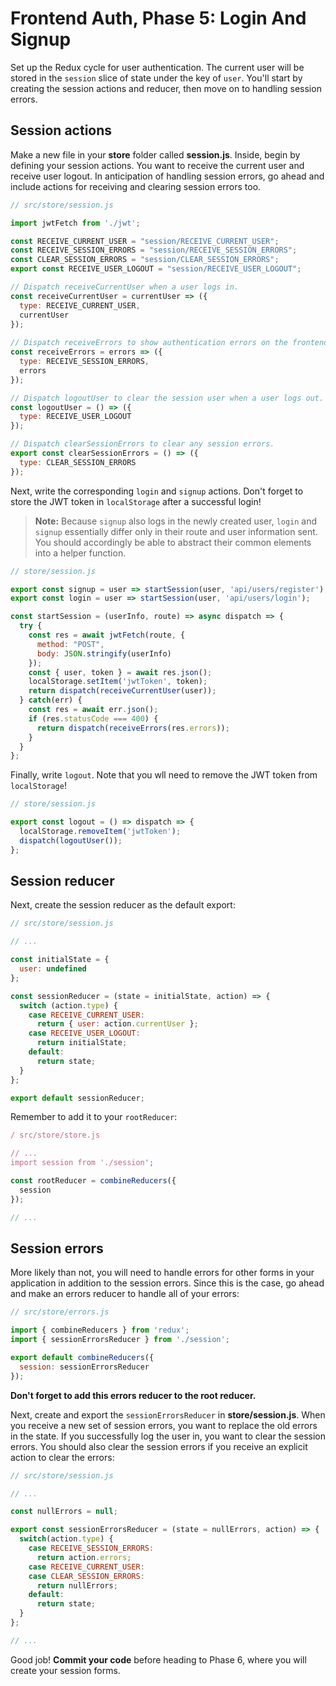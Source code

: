 # Frontend Auth, Phase 5: Login And Signup

Set up the Redux cycle for user authentication. The current user will be stored
in the `session` slice of state under the key of `user`. You'll start by
creating the session actions and reducer, then move on to handling session
errors.

## Session actions

Make a new file in your __store__ folder called __session.js__. Inside, begin by
defining your session actions. You want to receive the current user and receive
user logout. In anticipation of handling session errors, go ahead and include
actions for receiving and clearing session errors too.

```js
// src/store/session.js

import jwtFetch from './jwt';

const RECEIVE_CURRENT_USER = "session/RECEIVE_CURRENT_USER";
const RECEIVE_SESSION_ERRORS = "session/RECEIVE_SESSION_ERRORS";
const CLEAR_SESSION_ERRORS = "session/CLEAR_SESSION_ERRORS";
export const RECEIVE_USER_LOGOUT = "session/RECEIVE_USER_LOGOUT";

// Dispatch receiveCurrentUser when a user logs in.
const receiveCurrentUser = currentUser => ({
  type: RECEIVE_CURRENT_USER,
  currentUser
});
  
// Dispatch receiveErrors to show authentication errors on the frontend.
const receiveErrors = errors => ({
  type: RECEIVE_SESSION_ERRORS,
  errors
});

// Dispatch logoutUser to clear the session user when a user logs out.
const logoutUser = () => ({
  type: RECEIVE_USER_LOGOUT
});

// Dispatch clearSessionErrors to clear any session errors.
export const clearSessionErrors = () => ({
  type: CLEAR_SESSION_ERRORS
});
```

Next, write the corresponding `login` and `signup` actions. Don't forget to
store the JWT token in `localStorage` after a successful login!

> **Note:** Because `signup` also logs in the newly created user, `login` and
> `signup` essentially differ only in their route and user information sent. You
> should accordingly be able to abstract their common elements into a helper
> function.

```js
// store/session.js

export const signup = user => startSession(user, 'api/users/register');
export const login = user => startSession(user, 'api/users/login');

const startSession = (userInfo, route) => async dispatch => {
  try {  
    const res = await jwtFetch(route, {
      method: "POST",
      body: JSON.stringify(userInfo)
    });
    const { user, token } = await res.json();
    localStorage.setItem('jwtToken', token);
    return dispatch(receiveCurrentUser(user));
  } catch(err) {
    const res = await err.json();
    if (res.statusCode === 400) {
      return dispatch(receiveErrors(res.errors));
    }
  }
};
```

Finally, write `logout`. Note that you wll need to remove the JWT token from
`localStorage`!

```js
// store/session.js

export const logout = () => dispatch => {
  localStorage.removeItem('jwtToken');
  dispatch(logoutUser());
};
```

## Session reducer

Next, create the session reducer as the default export:

```js
// src/store/session.js

// ...

const initialState = {
  user: undefined
};

const sessionReducer = (state = initialState, action) => {
  switch (action.type) {
    case RECEIVE_CURRENT_USER:
      return { user: action.currentUser };
    case RECEIVE_USER_LOGOUT:
      return initialState;
    default:
      return state;
  }
};

export default sessionReducer;
```

Remember to add it to your `rootReducer`:

```js
/ src/store/store.js

// ...
import session from './session';

const rootReducer = combineReducers({
  session
});

// ...
```

## Session errors

More likely than not, you will need to handle errors for other forms in your
application in addition to the session errors. Since this is the case, go ahead
and make an errors reducer to handle all of your errors:

```js
// src/store/errors.js

import { combineReducers } from 'redux';
import { sessionErrorsReducer } from './session';

export default combineReducers({
  session: sessionErrorsReducer
});
```

**Don't forget to add this errors reducer to the root reducer.**

Next, create and export the `sessionErrorsReducer` in __store/session.js__. When
you receive a new set of session errors, you want to replace the old errors in
the state. If you successfully log the user in, you want to clear the session
errors. You should also clear the session errors if you receive an explicit
action to clear the errors:

```js
// src/store/session.js

// ...

const nullErrors = null;

export const sessionErrorsReducer = (state = nullErrors, action) => {
  switch(action.type) {
    case RECEIVE_SESSION_ERRORS:
      return action.errors;
    case RECEIVE_CURRENT_USER:
    case CLEAR_SESSION_ERRORS:
      return nullErrors;
    default:
      return state;
  }
};

// ...
```

Good job! **Commit your code** before heading to Phase 6, where you will create
your session forms.